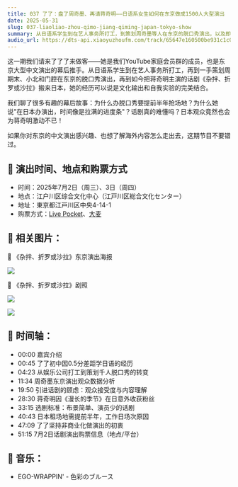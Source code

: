 ```yaml
---
title: 037 了了：盘了周奇墨、再请蒋奇明——日语系女生如何在东京做成1500人大型演出
date: 2025-05-31
slug: 037-liaoliao-zhou-qimo-jiang-qiming-japan-tokyo-show
summary: 从日语系学生到在艺人事务所打工，到策划周奇墨等人在东京的脱口秀演出，以及即将举办的蒋奇明话剧演出。
audio_url: https://dts-api.xiaoyuzhoufm.com/track/65647e160500be931c1c0571/6838703831215eb50668631e/media.xyzcdn.net/65647e160500be931c1c0571/lov1hfOxNtXiYTzLVoZddEIQ7SrA.m4a
---
```

这一期我们请来了了了来做客——她是我们YouTube家庭会员群的成员，也是东京大型中文演出的幕后推手。从日语系学生到在艺人事务所打工，再到一手策划周期末、小北和门腔在东京的脱口秀演出，再到如今把蒋奇明主演的话剧《杂拌、折罗或沙拉》搬来日本，她的经历可以说是文化输出和自我实验的完美结合。

我们聊了很多有趣的幕后故事：为什么办脱口秀要提前半年抢场地？为什么她说"在日本办演出，时间像是拉满的进度条"？话剧真的难懂吗？日本观众竟然也会为蒋奇明激动不已！

如果你对东京的中文演出感兴趣、也想了解海外内容怎么走出去，这期节目不要错过。

## 🎫 演出时间、地点和购票方式

- 时间：2025年7月2日（周三）、3日（周四）
- 地点：江户川区综合文化中心（江戸川区総合文化センター）
- 地址：東京都江戸川区中央4-14-1
- 购票方式：[Live Pocket](https://t.livepocket.jp/e/mixedsalad)、[大麦](https://detail.damai.cn/item.htm?id=917543364009)

## 📝 相关图片：

🔽 《杂拌、折罗或沙拉》东京演出海报

![](https://image.xyzcdn.net/Fmqk3mrHXctB4f1hrk0CtIL7y675.jpg)

🔽 《杂拌、折罗或沙拉》剧照

![](https://image.xyzcdn.net/Fnvf-OlCnrLGSm-FVcTmhB8gKws8.jpg)

![](https://image.xyzcdn.net/Fmr1X6THmxhuC4ZUM0Wi8Q8ukW9z.jpg)

## 📝 时间轴：

- 00:00 嘉宾介绍
- 00:45 了了初中因0.5分差距学日语的经历
- 04:23 从娱乐公司打工到策划千人脱口秀的转变
- 11:34 周奇墨东京演出观众数据分析
- 19:50 引进话剧的顾虑：观众接受度与内容理解
- 28:30 蒋奇明因《漫长的季节》在日意外收获粉丝
- 33:15 选剧标准：布景简单、演员少的话剧
- 40:43 日本租场地需提前半年，工作日场次原因
- 47:09 了了坚持非商业化做演出的初衷
- 51:15 7月2日话剧演出购票信息（地点/平台）

## 🎵 音乐：

- EGO-WRAPPIN' - 色彩のブルース
